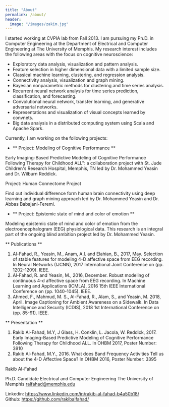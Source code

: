 ```yaml
---
title: "About"
permalink: /about/
header:
  image: "/images/zakim.jpg"
---
```

I started working at CVPIA lab from Fall 2013. I am pursuing my Ph.D. in Computer Engineering at the Department of Electrical and Computer Engineering at The University of Memphis. My research interest includes the following areas with the focus on cognitive neuroscience:

- Exploratory data analysis, visualization and pattern analysis.
- Feature selection in higher dimensional data with a limited sample size.
- Classical machine learning, clustering, and regression analysis.
- Connectivity analysis, visualization and graph mining.
- Bayesian nonparametric methods for clustering and time series analysis.
- Recurrent neural network analysis for time series prediction, classification, and forecasting.
- Convolutional neural network, transfer learning, and generative adversarial networks.
- Representations and visualization of visual concepts learned by convnets.
- Big data analysis in a distributed computing system using Scala and Apache Spark.


Currently, I am working on the following projects:

- ** Project: Modeling of Cognitive Performance **

Early Imaging-Based Predictive Modeling of Cognitive Performance Following Therapy for Childhood ALL": a collaboration project with St. Jude Children's Research Hospital, Memphis, TN led by Dr. Mohammed Yeasin and Dr. Wilburn Reddick.

Project: Human Connectome Project

Find out individual difference form human brain connectivity using deep learning and graph mining approach led by Dr. Mohammed Yeasin and Dr. Abbas Babajani-Feremi.

- ** Project: Epistemic state of mind and color of emotion **

Modeling epistemic state of mind and color of emotion from the electroencephalogram (EEG) physiological data. This research is an integral part of the ongoing blind ambition project led by Dr. Mohammed Yeasin.

** Publications **

1. Al-Fahad, R., Yeasin, M., Anam, A.I. and Elahian, B., 2017, May. Selection of stable features for modeling 4-D affective space from EEG recording. In Neural Networks (IJCNN), 2017 International Joint Conference on (pp. 1202-1209). IEEE.
2. Al-Fahad, R. and Yeasin, M., 2016, December. Robust modeling of continuous 4-d affective space from EEG recording. In Machine Learning and Applications (ICMLA), 2016 15th IEEE International Conference on (pp. 1040-1045). IEEE.
3. Ahmed, F., Mahmud, M. S., Al-Fahad, R., Alam, S., and Yeasin, M. 2018, April. Image Captioning for Ambient Awareness on a Sidewalk. In Data Intelligence and Security (ICDIS), 2018 1st International Conference on (pp. 85-91). IEEE.

** Presentation **

1. Rakib Al-Fahad, M.Y, J Glass, H. Conklin, L. Jacola, W. Reddick, 2017. Early Imaging-Based Predictive Modeling of Cognitive Performance Following Therapy for Childhood ALL. In OHBM 2017, Poster Number: 3910
2. Rakib Al-Fahad, M.Y., 2016. What does Band Frequency Activities Tell us about the 4-D Affective Space? In OHBM 2016, Poster Number: 3395


Rakib Al-Fahad

Ph.D. Candidate
Electrical and Computer Engineering
The University of Memphis
ralfahad@memphis.edu


Linkedin: https://www.linkedin.com/in/rakib-al-fahad-b4a50b18/
Github: https://github.com/rakibalfahad/

